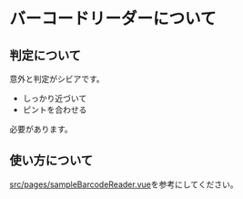 # バーコードリーダーについて

## 判定について
意外と判定がシビアです。

- しっかり近づいて
- ピントを合わせる

必要があります。

## 使い方について
[src/pages/sampleBarcodeReader.vue](../src/pages/sampleBarcodeReader.vue)を参考にしてください。
